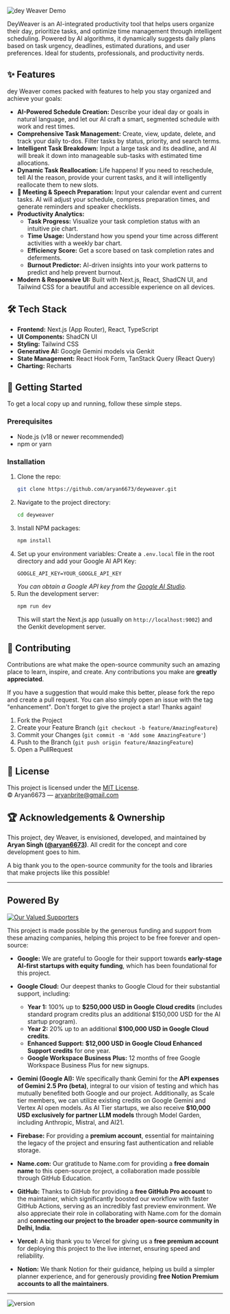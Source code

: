 ![dey Weaver Demo](https://raw.githubusercontent.com/aryan6673/deyWeaver/master/public/demo34.gif)

DeyWeaver is an AI-integrated productivity tool that helps users organize their day, prioritize tasks, and optimize time management through intelligent scheduling. Powered by AI algorithms, it dynamically suggests daily plans based on task urgency, deadlines, estimated durations, and user preferences. Ideal for students, professionals, and productivity nerds.


## ✨ Features

dey Weaver comes packed with features to help you stay organized and achieve your goals:

*    **AI-Powered Schedule Creation:** Describe your ideal day or goals in natural language, and let our AI craft a smart, segmented schedule with work and rest times.
*    **Comprehensive Task Management:** Create, view, update, delete, and track your daily to-dos. Filter tasks by status, priority, and search terms.
*    **Intelligent Task Breakdown:** Input a large task and its deadline, and AI will break it down into manageable sub-tasks with estimated time allocations.
*    **Dynamic Task Reallocation:** Life happens! If you need to reschedule, tell AI the reason, provide your current tasks, and it will intelligently reallocate them to new slots.
*   **🎤 Meeting & Speech Preparation:** Input your calendar event and current tasks. AI will adjust your schedule, compress preparation times, and generate reminders and speaker checklists.
* **Productivity Analytics:**
    *   **Task Progress:** Visualize your task completion status with an intuitive pie chart.
    *   **Time Usage:** Understand how you spend your time across different activities with a weekly bar chart.
    *   **Efficiency Score:** Get a score based on task completion rates and deferments.
    *   **Burnout Predictor:** AI-driven insights into your work patterns to predict and help prevent burnout.
*   **Modern & Responsive UI:** Built with Next.js, React, ShadCN UI, and Tailwind CSS for a beautiful and accessible experience on all devices.

## 🛠️ Tech Stack

*   **Frontend:** Next.js (App Router), React, TypeScript
*   **UI Components:** ShadCN UI
*   **Styling:** Tailwind CSS
*   **Generative AI:** Google Gemini models via Genkit
*   **State Management:** React Hook Form, TanStack Query (React Query)
*   **Charting:** Recharts

## 🚀 Getting Started

To get a local copy up and running, follow these simple steps.

### Prerequisites

*   Node.js (v18 or newer recommended)
*   npm or yarn

### Installation

1.  Clone the repo:
    ```sh
    git clone https://github.com/aryan6673/deyweaver.git
    ```
2.  Navigate to the project directory:
    ```sh
    cd deyweaver
    ```
3.  Install NPM packages:
    ```sh
    npm install
    ```
4.  Set up your environment variables:
    Create a `.env.local` file in the root directory and add your Google AI API Key:
    ```env
    GOOGLE_API_KEY=YOUR_GOOGLE_API_KEY
    ```
    *You can obtain a Google API key from the [Google AI Studio](https://aistudio.google.com/app/apikey).*
5.  Run the development server:
    ```sh
    npm run dev
    ```
    This will start the Next.js app (usually on `http://localhost:9002`) and the Genkit development server.

## 🤝 Contributing

Contributions are what make the open-source community such an amazing place to learn, inspire, and create. Any contributions you make are **greatly appreciated**.

If you have a suggestion that would make this better, please fork the repo and create a pull request. You can also simply open an issue with the tag "enhancement".
Don't forget to give the project a star! Thanks again!

1.  Fork the Project
2.  Create your Feature Branch (`git checkout -b feature/AmazingFeature`)
3.  Commit your Changes (`git commit -m 'Add some AmazingFeature'`)
4.  Push to the Branch (`git push origin feature/AmazingFeature`)
5.  Open a PullRequest

## 📜 License

This project is licensed under the [MIT License](LICENSE).  
© Aryan6673 — aryanbrite@gmail.com

## 🏆 Acknowledgements & Ownership

This project, dey Weaver, is envisioned, developed, and maintained by **Aryan Singh ([@aryan6673](https://github.com/aryan6673))**. All credit for the concept and core development goes to him.

A big thank you to the open-source community for the tools and libraries that make projects like this possible!

---

## Powered By

[![Our Valued Supporters](https://raw.githubusercontent.com/aryan6673/DeyWeaver/refs/heads/master/public/Untitled%20design.png)]()

This project is made possible by the generous funding and support from these amazing companies, helping this project to be free forever and open-source:

* **Google:** We are grateful to Google for their support towards **early-stage AI-first startups with equity funding**, which has been foundational for this project.

* **Google Cloud:** Our deepest thanks to Google Cloud for their substantial support, including:
    * **Year 1:** 100% up to **$250,000 USD in Google Cloud credits** (includes standard program credits plus an additional $150,000 USD for the AI startup program).
    * **Year 2:** 20% up to an additional **$100,000 USD in Google Cloud credits**.
    * **Enhanced Support:** **$12,000 USD in Google Cloud Enhanced Support credits** for one year.
    * **Google Workspace Business Plus:** 12 months of free Google Workspace Business Plus for new signups.

* **Gemini (Google AI):** We specifically thank Gemini for the **API expenses of Gemini 2.5 Pro (beta)**, integral to our vision of testing and which has mutually benefited both Google and our project. Additionally, as Scale tier members, we can utilize existing credits on Google Gemini and Vertex AI open models. As AI Tier startups, we also receive **$10,000 USD exclusively for partner LLM models** through Model Garden, including Anthropic, Mistral, and AI21.

* **Firebase:** For providing a **premium account**, essential for maintaining the legacy of the project and ensuring fast authentication and reliable storage.

* **Name.com:** Our gratitude to Name.com for providing a **free domain name** to this open-source project, a collaboration made possible through GitHub Education.

* **GitHub:** Thanks to GitHub for providing a **free GitHub Pro account** to the maintainer, which significantly boosted our workflow with faster GitHub Actions, serving as an incredibly fast preview environment. We also appreciate their role in collaborating with Name.com for the domain and **connecting our project to the broader open-source community in Delhi, India**.

* **Vercel:** A big thank you to Vercel for giving us a **free premium account** for deploying this project to the live internet, ensuring speed and reliability.

* **Notion:** We thank Notion for their guidance, helping us build a simpler planner experience, and for generously providing **free Notion Premium accounts to all the maintainers**.

---
![version](https://img.shields.io/badge/version-v1.0.0-orange)
